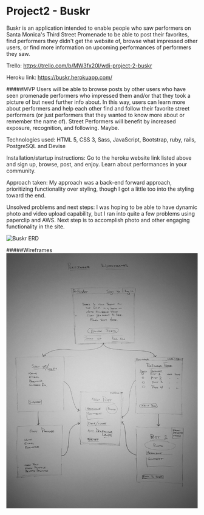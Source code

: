# Project2 - Buskr

Buskr is an application intended to enable people who saw performers on Santa Monica's Third Street Promenade to be able to post their favorites, find performers they didn't get the website of, browse what impressed other users, or find more information on upcoming performances of performers they saw.

Trello:
https://trello.com/b/MW3fx20l/wdi-project-2-buskr

Heroku link:
https://buskr.herokuapp.com/

#####MVP
Users will be able to browse posts by other users who have seen promenade performers who impressed them and/or that they took a picture of but need further info about.  In this way, users can learn more about performers and help each other find and follow their favorite street performers (or just performers that they wanted to know more about or remember the name of).  Street Performers will benefit by increased exposure, recognition, and following. Maybe.

Technologies used:
HTML 5, CSS 3, Sass, JavaScript, Bootstrap, ruby, rails, PostgreSQL and Devise

<!-- Approach taken: -->

Installation/startup instructions:
Go to the heroku website link listed above and sign up, browse, post, and enjoy. Learn about performances in your community.


Approach taken: My approach was a back-end forward approach, prioritizing functionality over styling, though I got a little too into the styling toward the end.

Unsolved problems and next steps:  I was hoping to be able to have dynamic photo and video upload capability, but I ran into quite a few problems using paperclip and AWS.  Next step is to accomplish photo and other engaging functionality in the site.


<img src="assets/Buskr_ERD.png" alt="Buskr ERD" />

#####Wireframes
<img src="assets/Buskr_Wireframes.jpg" alt="Buskr Wireframes" />
